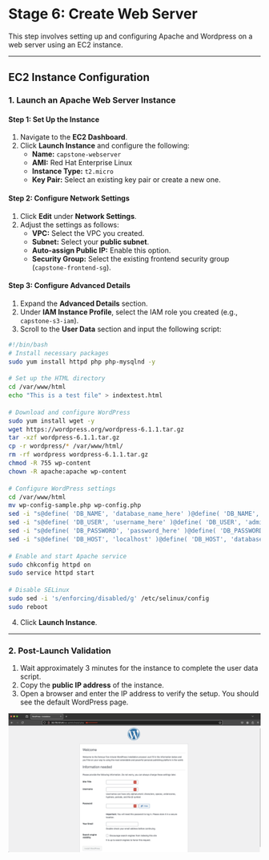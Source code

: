 # Stage 6: Create Web Server

This step involves setting up and configuring Apache and Wordpress on a web server using an EC2 instance.

---

## EC2 Instance Configuration

### 1. Launch an Apache Web Server Instance

#### **Step 1: Set Up the Instance**
1. Navigate to the **EC2 Dashboard**.
2. Click **Launch Instance** and configure the following:
   - **Name:** `capstone-webserver`
   - **AMI:** Red Hat Enterprise Linux
   - **Instance Type:** `t2.micro`
   - **Key Pair:** Select an existing key pair or create a new one.

#### **Step 2: Configure Network Settings**
1. Click **Edit** under **Network Settings**.
2. Adjust the settings as follows:
   - **VPC:** Select the VPC you created.
   - **Subnet:** Select your **public subnet**.
   - **Auto-assign Public IP:** Enable this option.
   - **Security Group:** Select the existing frontend security group (`capstone-frontend-sg`).

#### **Step 3: Configure Advanced Details**
1. Expand the **Advanced Details** section.
2. Under **IAM Instance Profile**, select the IAM role you created (e.g., `capstone-s3-iam`).
3. Scroll to the **User Data** section and input the following script:

```bash
#!/bin/bash
# Install necessary packages
sudo yum install httpd php php-mysqlnd -y

# Set up the HTML directory
cd /var/www/html
echo "This is a test file" > indextest.html

# Download and configure WordPress
sudo yum install wget -y
wget https://wordpress.org/wordpress-6.1.1.tar.gz
tar -xzf wordpress-6.1.1.tar.gz
cp -r wordpress/* /var/www/html/
rm -rf wordpress wordpress-6.1.1.tar.gz
chmod -R 755 wp-content
chown -R apache:apache wp-content

# Configure WordPress settings
cd /var/www/html
mv wp-config-sample.php wp-config.php
sed -i "s@define( 'DB_NAME', 'database_name_here' )@define( 'DB_NAME', 'wordpressdb' )@g" wp-config.php
sed -i "s@define( 'DB_USER', 'username_here' )@define( 'DB_USER', 'admin' )@g" wp-config.php
sed -i "s@define( 'DB_PASSWORD', 'password_here' )@define( 'DB_PASSWORD', 'admin123' )@g" wp-config.php
sed -i "s@define( 'DB_HOST', 'localhost' )@define( 'DB_HOST', 'database-1.c74ogcaw0d7o.eu-west-2.rds.amazonaws.com' )@g" wp-config.php

# Enable and start Apache service
sudo chkconfig httpd on
sudo service httpd start

# Disable SELinux
sudo sed -i 's/enforcing/disabled/g' /etc/selinux/config
sudo reboot
```

4. Click **Launch Instance**.

---

### 2. Post-Launch Validation
1. Wait approximately 3 minutes for the instance to complete the user data script.
2. Copy the **public IP address** of the instance.
3. Open a browser and enter the IP address to verify the setup. You should see the default WordPress page.

![Wordpress Homepage](imgs/10.wordpress_page.png)
